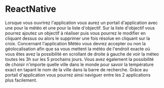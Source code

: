 # ReactNative

Lorsque vous ouvrirez l'application vous aurez un portail d'application avec une pour la météo et une pour la liste d'objectif.
Sur la liste d'objectif vous pourrez ajoutez un objectif à réaliser puis vous pourrez le modifier en cliquant dessus ou alors le supprimer
une fois résolue en cliquant sur la croix.
Concernant l'application Météo vous devrez accepter ou non la géolocalisation afin que sa vous mettent la météo de l'endroit exacte où vous êtes 
avez la possibilité en scrollant de droite à gauche de voir la méteo toutes les 3h sur les 5 prochains jours.
Vous avez également la possibilité de choisir n'importe quelle ville dans le monde pour savoir la température exact en tapant le nom de la ville 
dans la barre de recherche. 
Grâce au portail d'application vous pourrez ainsi naviguer entre les 2 applications plus facilement.
